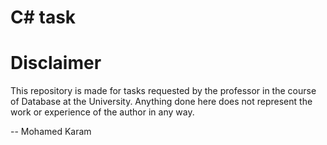 # C# task

# Disclaimer
This repository is made for tasks requested by the professor in the course of Database at the University. Anything done here does not represent the work or experience of the author in any way.

-- Mohamed Karam
